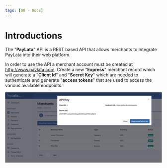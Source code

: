 ```yaml
---
tags: [00 - Docs]
---
```


# Introductions

The "**PayLata**" API is a REST based API that allows merchants to integrate PayLata into their web platform.

In order to use the API a merchant account must be created at <http://www.paylata.com>. Create a new "**Express**" merchant record which will generate a "**Client Id**" and "**Secret Key**" which are needed to authenticate and generate "**access tokens**" that are used to access the various available endpoints.

![Start from an existing Git repo](../assets/images/merchants1.png)
